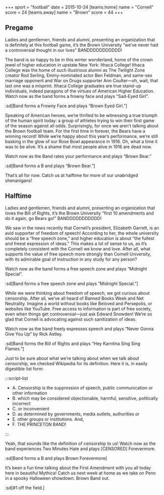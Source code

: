 +++
sport = "football"
date = 2015-10-24
[teams.home]
name = "Cornell"
score = 24
[teams.away]
name = "Brown"
score = 44
+++

## Pregame

Ladies and gentlemen, friends and alumni, presenting an organization that is definitely at this football game, it’s the Brown University “we’ve never had a controversial thought in our lives” BANDDDDDDDDDDD!

The band is so happy to be in this winter wonderland, home of the crown jewel of higher education in upstate New York: Ithaca College! Ithaca College was the home of such illustrious alumni as The Twilight Zone creator Rod Serling, Emmy-nominated actor Ben Feldman, and same-sex marriage opponent and War on Drugs supporter Ann Coulter—oh, wait, that last one was a misprint. Ithaca College graduates are true stand-up individuals, indeed paragons of the virtues of American Higher Education. Watch now as the band forms a frowny face and plays “Sad-Eyed Girl”.

:sd[Band forms a Frowny Face and plays “Brown Eyed Girl.”]

Speaking of American heroes, we’re thrilled to be witnessing a true triumph of the human spirit today: a group of athletes trying to win their first game of the season against all odds. Surprisingly, for once we aren’t talking about the Brown football team. For the first time in forever, the Bears have a winning record! While we’re happy about this year’s performance, we’re still basking in the glow of our Rose Bowl appearance in 1916. Oh, what a time it was to be alive. It’s a shame that most people alive in 1916 are dead now.

Watch now as the Band rates your performance and plays “Brown Bear.”

:sd[Band forms a B and plays “Brown Bear.”]

That’s all for now. Catch us at halftime for more of our unabridged shenanigans!

## Halftime

Ladies and gentlemen, friends and alumni, presenting an organization that loves the Bill of Rights, it’s the Brown University “first 10 amendments and do it again, go Bears go!” BANDDDDDDDDDDD!

We saw in the news recently that Cornell’s president, Elizabeth Garrett, is an avid supporter of freedom of speech! According to her, the whole university should be a “free speech zone,” and higher education is about “the fullest and freest expression of ideas.” This makes a lot of sense to us, as it’s completely consistent with the Cornell we know and love. After all, what supports the value of free speech more strongly than Cornell University, with its admirable goal of instruction in any study for any person?

Watch now as the band forms a free speech zone and plays “Midnight Special”.

:sd[Band forms a free speech zone and plays “Midnight Special.”]

While we were thinking about freedom of speech, we got curious about censorship. After all, we’ve all heard of Banned Books Week and Net Neutrality. Imagine a world without books like Beloved and Persepolis, or websites like YouTube. Free access to information is part of free society, even when things get controversial—just ask Edward Snowden! We’re so glad that Cornell is advocating against such sanitization of ideas.

Watch now as the band freely expresses speech and plays “Never Gonna Give You Up” by Rick Astley.

:sd[Band forms the Bill of Rights and plays “Hey Karntina Sing Sing Flames.”]

Just to be sure about what we’re talking about when we talk about censorship, we checked Wikipedia for its definition. Here it is, in easily digestible list form:

:::script-list

- A. Censorship is the suppression of speech, public communication or other information
- B. which may be considered objectionable, harmful, sensitive, politically incorrect
- C. or inconvenient
- D. as determined by governments, media outlets, authorities or
- E. other groups or institutions. And,
- F. THE PRINCETON BAND!

:::

Yeah, that sounds like the definition of censorship to us! Watch now as the band experiences Two Minutes Hate and plays [CENSORED] Forevermore.

:sd[Band forms a B and plays Brown Forevermore]

It’s been a fun time talking about the First Amendment with you all today here in beautiful Mythica! Catch us next week at home as we take on Penn in a spooky Halloween showdown. Brown Band out.

:sd[#1 off the field.]
